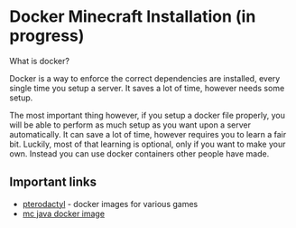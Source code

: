 # Docker Minecraft Installation (in progress)

What is docker?

Docker is a way to enforce the correct dependencies are installed, every single time you setup a server.
It saves a lot of time, however needs some setup.

The most important thing however, if you setup a docker file properly, you will be able to perform as much setup as you want upon a server automatically.
It can save a lot of time, however requires you to learn a fair bit.
Luckily, most of that learning is optional, only if you want to make your own. Instead you can use docker containers other people have made.

## Important links

- [pterodactyl](https://pterodactyl.io/) - docker images for various games
- [mc java docker image](https://docker-minecraft-server.readthedocs.io/en/latest/#using-docker-compose)
